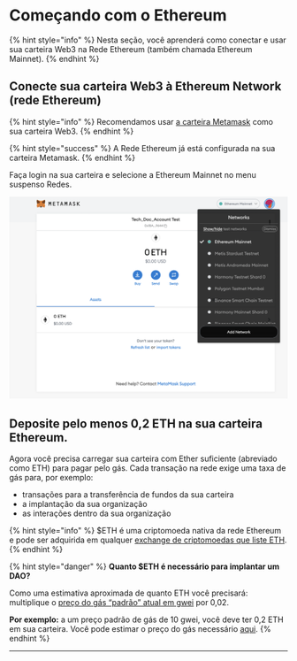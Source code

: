 # Começando com o Ethereum

{% hint style="info" %}
Nesta seção, você aprenderá como conectar e usar sua carteira Web3 na Rede Ethereum (também chamada Ethereum Mainnet).
{% endhint %}

## **Conecte sua carteira Web3 à Ethereum Network (rede Ethereum)** <a href="#connect-your-web3-wallet-to-the-ethereum-network" id="connect-your-web3-wallet-to-the-ethereum-network"></a>

{% hint style="info" %}
Recomendamos usar [a carteira Metamask](./) como sua carteira Web3.
{% endhint %}

{% hint style="success" %}
A Rede Ethereum já está configurada na sua carteira Metamask.
{% endhint %}

Faça login na sua carteira e selecione a Ethereum Mainnet no menu suspenso Redes.

![Seleção de rede Ethereum Mainnet](<../../.gitbook/assets/Schermata 2022-02-03 alle 12.22.01.png>)

## **Deposite pelo menos 0,2 ETH na sua carteira Ethereum.** <a href="#deposit-at-least-0.2-eth-to-your-ethereum-wallet." id="deposit-at-least-0.2-eth-to-your-ethereum-wallet."></a>

Agora você precisa carregar sua carteira com Ether suficiente (abreviado como ETH) para pagar pelo gás. Cada transação na rede exige uma taxa de gás para, por exemplo:

* transações para a transferência de fundos da sua carteira
* a implantação da sua organização
* as interações dentro da sua organização

{% hint style="info" %}
$ETH é uma criptomoeda nativa da rede Ethereum e pode ser adquirida em qualquer [exchange de criptomoedas que liste ETH](https://docs.ethhub.io/using-ethereum/how-to-buy-ether/).
{% endhint %}

{% hint style="danger" %}
**Quanto $ETH é necessário para implantar um DAO?**

Como uma estimativa aproximada de quanto ETH você precisará: multiplique o [preço do gás “padrão” atual em gwei](https://ethgasstation.info/) por 0,02.

**Por exemplo:** a um preço padrão de gás de 10 gwei, você deve ter 0,2 ETH em sua carteira. Você pode estimar o preço do gás necessário [aqui](gas-tracker.md).
{% endhint %}

****
